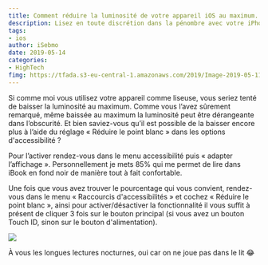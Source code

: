 ```yaml
---
title: Comment réduire la luminosité de votre appareil iOS au maximum. 
description: Lisez en toute discrétion dans la pénombre avec votre iPhone ou votre iPad en diminuant la luminosité au maximum. 
tags: 
- ios
author: iSebmo
date: 2019-05-14
categories: 
- HighTech
fimg: https://tfada.s3-eu-central-1.amazonaws.com/2019/Image-2019-05-11-15-39-40.jpeg
---
```


Si comme moi vous utilisez votre appareil comme liseuse, vous seriez tenté de baisser la luminosité au maximum. Comme vous l’avez sûrement remarqué, même  baissée au maximum la luminosité peut être dérangeante dans l’obscurité. Et bien saviez-vous qu’il est possible de la baisser encore plus à l’aide du réglage « Réduire le point blanc » dans les options d'accessibilité ?

Pour l’activer rendez-vous dans le menu accessibilité puis « adapter l’affichage ». Personnellement je mets 85% qui me permet de lire dans iBook en fond noir de manière tout à fait confortable.

Une fois que vous avez trouver le pourcentage qui vous convient, rendez-vous dans le menu « Raccourcis d'accessibilités » et cochez « Réduire le point blanc », ainsi pour activer/désactiver la fonctionnalité il vous suffit à présent de cliquer 3 fois sur le bouton principal (si vous avez un bouton Touch ID, sinon sur le bouton d'alimentation).

![](https://tfada.s3-eu-central-1.amazonaws.com/2019/Image-2019-05-11-15-19-38.jpeg)

À vous les longues lectures nocturnes, oui car on ne joue pas dans le lit 😂 
